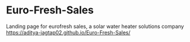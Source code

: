 # Euro-Fresh-Sales
Landing page for eurofresh sales, a solar water heater solutions company
https://aditya-jagtap02.github.io/Euro-Fresh-Sales/
